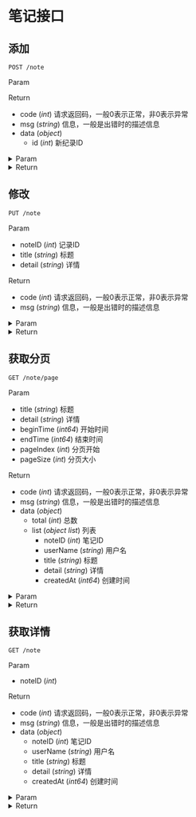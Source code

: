 # 笔记接口

## 添加

`POST /note`

Param


Return

* code (*int*) 请求返回码，一般0表示正常，非0表示异常
* msg (*string*) 信息，一般是出错时的描述信息
* data (*object*) 
    * id (*int*) 新纪录ID

<details>
<summary>Param</summary>

```json
{}
```

</details>

<details>
<summary>Return</summary>

```json
{
    "code": 0,
    "msg": "",
    "data": {
        "id": 21
    }
}
```

</details>

## 修改

`PUT /note`

Param

* noteID (*int*) 记录ID
* title (*string*) 标题
* detail (*string*) 详情

Return

* code (*int*) 请求返回码，一般0表示正常，非0表示异常
* msg (*string*) 信息，一般是出错时的描述信息

<details>
<summary>Param</summary>

```json
{
    "noteID": 21,
    "title": "mod title",
    "detail": "mod detail"
}
```

</details>

<details>
<summary>Return</summary>

```json
{
    "code": 0,
    "msg": "",
    "data": null
}
```

</details>

## 获取分页

`GET /note/page`

Param

* title (*string*) 标题
* detail (*string*) 详情
* beginTime (*int64*) 开始时间
* endTime (*int64*) 结束时间
* pageIndex (*int*) 分页开始
* pageSize (*int*) 分页大小

Return

* code (*int*) 请求返回码，一般0表示正常，非0表示异常
* msg (*string*) 信息，一般是出错时的描述信息
* data (*object*) 
    * total (*int*) 总数
    * list (*object list*) 列表
        * noteID (*int*) 笔记ID
        * userName (*string*) 用户名
        * title (*string*) 标题
        * detail (*string*) 详情
        * createdAt (*int64*) 创建时间

<details>
<summary>Param</summary>

```json
beginTime=0&detail=&endTime=0&pageIndex=0&pageSize=10&title=
```

</details>

<details>
<summary>Return</summary>

```json
{
    "code": 0,
    "msg": "",
    "data": {
        "total": 20,
        "list": [
            {
                "noteID": 21,
                "userName": "0",
                "title": "mod title",
                "detail": "mod detail",
                "createdAt": 1569304868
            },
            {
                "noteID": 20,
                "userName": "0",
                "title": "mod title",
                "detail": "mod detail",
                "createdAt": 1569297751
            },
            {
                "noteID": 19,
                "userName": "0",
                "title": "mod title",
                "detail": "mod detail",
                "createdAt": 1569297681
            },
            {
                "noteID": 18,
                "userName": "0",
                "title": "mod title",
                "detail": "mod detail",
                "createdAt": 1568097394
            },
            {
                "noteID": 17,
                "userName": "0",
                "title": "mod title",
                "detail": "mod detail",
                "createdAt": 1567843929
            },
            {
                "noteID": 16,
                "userName": "0",
                "title": "mod title",
                "detail": "mod detail",
                "createdAt": 1567825606
            },
            {
                "noteID": 15,
                "userName": "0",
                "title": "",
                "detail": "testDetail",
                "createdAt": 1567824210
            },
            {
                "noteID": 14,
                "userName": "0",
                "title": "",
                "detail": "",
                "createdAt": 1567824201
            },
            {
                "noteID": 13,
                "userName": "0",
                "title": "mod title",
                "detail": "mod detail",
                "createdAt": 1567822514
            },
            {
                "noteID": 12,
                "userName": "0",
                "title": "mod title",
                "detail": "mod detail",
                "createdAt": 1567821986
            }
        ]
    }
}
```

</details>

## 获取详情

`GET /note`

Param

* noteID (*int*) 

Return

* code (*int*) 请求返回码，一般0表示正常，非0表示异常
* msg (*string*) 信息，一般是出错时的描述信息
* data (*object*) 
    * noteID (*int*) 笔记ID
    * userName (*string*) 用户名
    * title (*string*) 标题
    * detail (*string*) 详情
    * createdAt (*int64*) 创建时间

<details>
<summary>Param</summary>

```json
noteID=21
```

</details>

<details>
<summary>Return</summary>

```json
{
    "code": 0,
    "msg": "",
    "data": {
        "noteID": 21,
        "userName": "119",
        "title": "mod title",
        "detail": "mod detail",
        "createdAt": 1569304868
    }
}
```

</details>

